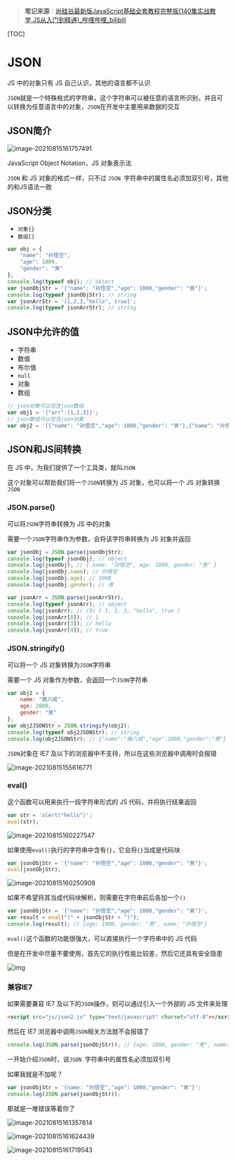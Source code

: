 > **笔记来源**：[尚硅谷最新版JavaScript基础全套教程完整版(140集实战教学,JS从入门到精通)_哔哩哔哩_bilibili](https://www.bilibili.com/video/BV1YW411T7GX)

[TOC]

# JSON

JS 中的对象只有 JS 自己认识，其他的语言都不认识

`JSON`就是一个特殊格式的字符串，这个字符串可以被任意的语言所识别，并且可以转换为任意语言中的对象，`JSON`在开发中主要用来数据的交互



## JSON简介

![image-20210815161757491](https://i.loli.net/2021/08/15/7vAu4g1pPcOBzNt.png)

JavaScript Object Notation，JS 对象表示法

`JSON` 和 JS 对象的格式一样，只不过 `JSON `字符串中的属性名必须加双引号，其他的和JS语法一致



## JSON分类

- `对象{}`
- `数组[]`

```js
var obj = {
    "name": "孙悟空",
    "age": 1000,
    "gender": "男"
};
console.log(typeof obj); // object
var jsonObjStr = '{"name": "孙悟空","age": 1000,"gender": "男"}';
console.log(typeof jsonObjStr); // string
var jsonArrStr = '[1,2,3,"hello", true]';
console.log(typeof jsonArrStr); // string
```



## JSON中允许的值

- 字符串
- 数值
- 布尔值
- `null`
- 对象
- 数组

```js
// json对象可以包含json数组
var obj1 = '{"arr":[1,2,3]}';
// json数组可以包含json对象
var obj2 = '[{"name": "孙悟空","age": 1000,"gender": "男"},{"name": "孙悟空","age": 1000,"gender": "男"}]';
```



## JSON和JS间转换

在 JS 中，为我们提供了一个工具类，就叫`JSON`

这个对象可以帮助我们将一个`JSON`转换为 JS 对象，也可以将一个 JS 对象转换`JSON`

### JSON.parse()

可以将`JSON`字符串转换为 JS 中的对象

需要一个`JSON`字符串作为参数，会将该字符串转换为 JS 对象并返回

```js
var jsonObj = JSON.parse(jsonObjStr);
console.log(typeof jsonObj); // object
console.log(jsonObj); // { name: "孙悟空", age: 1000, gender: "男" }
console.log(jsonObj.name); // 孙悟空
console.log(jsonObj.age); // 1000
console.log(jsonObj.gender); // 男

var jsonArr = JSON.parse(jsonArrStr);
console.log(typeof jsonArr); // object
console.log(jsonArr); // (5) [ 1, 2, 3, "hello", true ]
console.log(jsonArr[0]); // 1
console.log(jsonArr[3]); // hello
console.log(jsonArr[4]); // true
```

### JSON.stringify()

可以将一个 JS 对象转换为`JSON`字符串

需要一个 JS 对象作为参数，会返回一个`JSON`字符串

```js
var obj2 = {
    name: "猪八戒",
    age: 2000,
    gender: "男"
};
var obj2JSONStr = JSON.stringify(obj2);
console.log(typeof obj2JSONStr); // string
console.log(obj2JSONStr); // {"name":"猪八戒","age":2000,"gender":"男"}
```

`JSON`对象在 IE7 及以下的浏览器中不支持，所以在这些浏览器中调用时会报错

![image-20210815155616771](https://i.loli.net/2021/08/15/yHtogF2fDuORYLi.png)

### eval()

这个函数可以用来执行一段字符串形式的 JS 代码，并将执行结果返回

```js
var str = 'alert("hello")';
eval(str);
```

![image-20210815160227547](https://i.loli.net/2021/08/15/6iezRpgfl3bB2Uu.png)

如果使用`eval()`执行的字符串中含有`{}`，它会将`{}`当成是代码块

```js
var jsonObjStr = '{"name": "孙悟空","age": 1000,"gender": "男"}';
eval(jsonObjStr);
```

![image-20210815160250908](https://i.loli.net/2021/08/15/AWUjuMbFRkIHyiw.png)

如果不希望将其当成代码块解析，则需要在字符串前后各加一个`()`

```js
var jsonObjStr = '{"name": "孙悟空","age": 1000,"gender": "男"}';
var result = eval("(" + jsonObjStr + ")");
console.log(result); // {age: 1000, gender: "男", name: "孙悟空"}
```

`eval()`这个函数的功能很强大，可以直接执行一个字符串中的 JS 代码

但是在开发中尽量不要使用，首先它的执行性能比较差，然后它还具有安全隐患

![img](https://i.loli.net/2021/08/15/pYUqRwjneiygHAh.jpg)

### 兼容IE7

如果需要兼容 IE7 及以下的`JSON`操作，则可以通过引入一个外部的 JS 文件来处理

```html
<script src="js/json2.js" type="text/javascript" charset="utf-8"></script>
```

然后在 IE7 浏览器中调用`JSON`相关方法就不会报错了

```js
console.log(JSON.parse(jsonObjStr)); // {age: 1000, gender: "男", name: "孙悟空"}
```

一开始介绍`JSON`时，说`JSON `字符串中的属性名必须加双引号

如果我就是不加呢？

```js
var jsonObjStr = '{name: "孙悟空","age": 1000,"gender": "男"}';
console.log(JSON.parse(jsonObjStr));
```

那就是一堆错误等着你了

![image-20210815161357814](https://i.loli.net/2021/08/15/yVFgMt35lAPBjkm.png)

![image-20210815161624439](https://i.loli.net/2021/08/15/yeRCo4rlS37KP9M.png)

![image-20210815161719543](https://i.loli.net/2021/08/15/UNmpB4MvdRIXKbl.png)